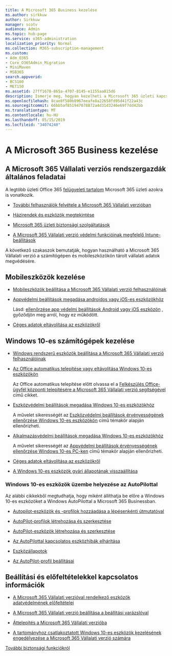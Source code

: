 ```yaml
---
title: A Microsoft 365 Business kezelése
ms.author: sirkkuw
author: Sirkkuw
manager: scotv
audience: Admin
ms.topic: hub-page
ms.service: o365-administration
localization_priority: Normal
ms.collection: M365-subscription-management
ms.custom:
- Adm_O365
- Core_O365Admin_Migration
- MiniMaven
- MSB365
search.appverid:
- BCS160
- MET150
ms.assetid: 27ff1678-865a-4707-8145-e1155aa815d6
description: Ismerje meg, hogyan kezelheti a Microsoft 365 üzleti kapcsolatos felügyeleti feladatokat, mobil eszközök, a Windows 10PCs és számos feladatot.
ms.openlocfilehash: 8cae8f580b8967eeafe8a22658fd95d41f22a43c
ms.sourcegitcommit: 66bb5af851947078872a4d31d3246e69f7dd42bb
ms.translationtype: MT
ms.contentlocale: hu-HU
ms.lasthandoff: 05/15/2019
ms.locfileid: "34074240"
---
```

# <a name="manage-microsoft-365-business"></a>A Microsoft 365 Business kezelése

## <a name="general-microsoft-365-business-admin-tasks"></a>A Microsoft 365 Vállalati verziós rendszergazdák általános feladatai

A legtöbb üzleti Office 365 [felügyeleti tartalom](/Office365/Admin/admin-home.md) Microsoft 365 üzleti azokra is vonatkozik.

- [További felhasználók felvétele a Microsoft 365 Vállalati verzióban](add-users-m365b.md)
    
- [Házirendek és eszközök megtekintése](view-policies-and-devices.md)
    
- [Microsoft 365 üzleti biztonsági szolgáltatások](security-features.md)
    
- [A Microsoft 365 Vállalati verzió védelmi funkcióinak megfelelő Intune-beállítások](map-protection-features-to-intune-settings.md)
    
A következő szakaszok bemutatják, hogyan használható a Microsoft 365 Vállalati verzió a számítógépen és mobileszközökön tárolt vállalati adatok megvédésére.
  
## <a name="manage-mobile-devices"></a>Mobileszközök kezelése

- [Mobileszközök beállítása a Microsoft 365 Vállalati verzió felhasználóinak](set-up-mobile-devices.md)
    
- [Appvédelmi beállítások megadása androidos vagy iOS-es eszközökhöz](app-protection-settings-for-android-and-ios.md)
    
    Lásd: [ellenőrzése app védelmi beállítások Android vagy iOS eszközön](validate-settings-on-android-or-ios.md) , győződjön meg arról, hogy ez működött. 
    
- [Céges adatok eltávolítása az eszközökről](remove-company-data.md)
    
## <a name="manage-windows-10-pcs"></a>Windows 10-es számítógépek kezelése

- [Windows rendszerű eszközök beállítása a Microsoft 365 Vállalati verzió felhasználóinak](set-up-windows-devices.md)
    
- [Az Office automatikus telepítése vagy eltávolítása Windows 10-es eszközökön](auto-install-or-uninstall-office.md)
    
    Az Office automatikus telepítése előtt olvassa el a [Felkészülés Office-ügyfél központi telepítésére a Microsoft 365 Vállalati verzió segítségével](prepare-for-office-client-deployment.md) című cikket. 
    
- [Eszközvédelmi beállítások megadása Windows 10-es eszközökhöz](protection-settings-for-windows-10-pcs.md)
    
    A művelet sikerességét az [Eszközvédelmi beállítások érvényességének ellenőrzése Windows 10-es eszközökön](validate-settings-on-windows-10-pcs.md) című témakör alapján ellenőrizheti. 
    
- [Alkalmazásvédelmi beállítások megadása Windows 10-es eszközökhöz](protection-settings-for-windows-10-devices.md)
    
    A művelet sikerességét az [Appvédelmi beállítások érvényességének ellenőrzése Windows 10-es PC-ken](validate-protection-settings-on-windows-10-pcs.md) című témakör alapján ellenőrizheti. 
    
- [Céges adatok eltávolítása az eszközökről](remove-company-data.md)
    
- [A Windows 10-es eszközök gyári állapotának visszaállítása](reset-devices-to-factory-settings.md)
    
### <a name="use-autopilot-to-deploy-windows-10-devices"></a>Windows 10-es eszközök üzembe helyezése az AutoPilottal

Az alábbi cikkekből megtudhatja, hogy miként állíthatja be előre a Windows 10-es eszközöket a Windows AutoPilottal a Microsoft 365 Businessban.
  
- [Autopilot-eszközök és -profilok hozzáadása a lépésenkénti útmutatóval](add-autopilot-devices-and-profile.md)
    
- [AutoPilot-profilok létrehozása és szerkesztése](create-and-edit-autopilot-profiles.md)
    
- [AutoPilot-eszközök létrehozása és szerkesztése](create-and-edit-autopilot-devices.md)
    
- [Az AutoPilottal kapcsolatos eszközhibák elhárítása](troubleshoot-autopilot-errors.md)
    
- [Eszközállapotok](device-states.md)
    
- [Az AutoPilot-profil beállításai](autopilot-profile-settings.md)
    
## <a name="set-up-and-pre-requisite-information"></a>Beállítási és előfeltételekkel kapcsolatos információk

- [A Microsoft 365 Vállalati verzióval rendelkező eszközök adatvédelmének előfeltételei](pre-requisites-for-data-protection.md)
    
- [A Microsoft 365 Vállalati verzió beállítása a beállítási varázslóval](set-up.md)
    
- [Áttelepítés a Microsoft 365 Vállalati verzióba](migrate-to-microsoft-365-business.md)
    
- [A tartományhoz csatlakoztatott Windows 10-es eszközök kezelésének engedélyezése a Microsoft 365 Vállalati verzió számára](manage-windows-devices.md)
    
[További biztonsági funkciókról](security-features.md#additional-security-features)
    

  


